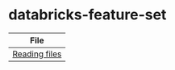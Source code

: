 # databricks-feature-set


| File | 
|  ----------- |
| [Reading files](https://hbase.apache.org) 	|